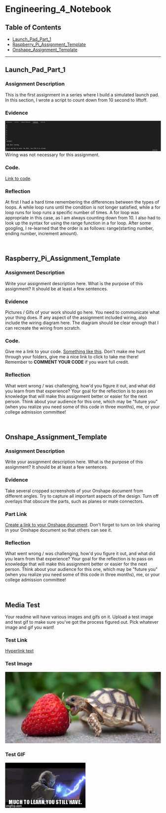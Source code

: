 # Engineering_4_Notebook

## Table of Contents
* [Launch_Pad_Part_1](#Launch_Pad_Part_1)
* [Raspberry_Pi_Assignment_Template](#Raspberry_Pi_Assignment_Template)
* [Onshape_Assignment_Template](#Onshape_Assignment_Template)
---

## Launch_Pad_Part_1

### Assignment Description

This is the first assignment in a series where I build a simulated launch pad. In this section, I wrote a script to count down from 10 second to liftoff. 

### Evidence 

![Countdown](images/launch%20pad%20count%20down.gif)
Wiring was not necessary for this assignment.

### Code.
[Link to code](https://github.com/millerm22/Engineering_4_Notebook/blob/main/Raspberry_Pi/hello_world.py). 

### Reflection

At first I had a hard time remembering the differences between the types of loops. A while loop runs until the condition is not longer satisfied, while a for loop runs for loop runs a specific number of times. A for loop was appropriate in this case, as I am always counting down from 10. I also had to look up the syntax for using the range function in a for loop. After some googling, I re-learned that the order is as follows: range(starting number, ending number, increment amount). 

&nbsp;


## Raspberry_Pi_Assignment_Template

### Assignment Description

Write your assignment description here. What is the purpose of this assignment? It should be at least a few sentences.

### Evidence 

Pictures / Gifs of your work should go here. You need to communicate what your thing does. If any aspect of the assignment included wiring, also include the wiring diagram here. The diagram should be clear enough that I can recreate the wiring from scratch. 

### Code.

Give me a link to your code. [Something like this](https://github.com/millerm22/Engineering_4_Notebook/blob/main/Raspberry_Pi/hello_world.py). Don't make me hunt through your folders, give me a nice link to click to take me there! Remember to **COMMENT YOUR CODE** if you want full credit. 

### Reflection

What went wrong / was challenging, how'd you figure it out, and what did you learn from that experience? Your goal for the reflection is to pass on knowledge that will make this assignment better or easier for the next person. Think about your audience for this one, which may be "future you" (when you realize you need some of this code in three months), me, or your college admission committee!

&nbsp;

## Onshape_Assignment_Template

### Assignment Description

Write your assignment description here. What is the purpose of this assignment? It should be at least a few sentences.

### Evidence

Take several cropped screenshots of your Onshape document from different angles. Try to capture all important aspects of the design. Turn off overlays that obscure the parts, such as planes or mate connectors.  

### Part Link 

[Create a link to your Onshape document](https://cvilleschools.onshape.com/documents/003e413cee57f7ccccaa15c2/w/ea71050bb283bf3bf088c96c/e/c85ae532263d3b551e1795d0?renderMode=0&uiState=62d9b9d7883c4f335ec42021). Don't forget to turn on link sharing in your Onshape document so that others can see it. 

### Reflection

What went wrong / was challenging, how'd you figure it out, and what did you learn from that experience? Your goal for the reflection is to pass on knowledge that will make this assignment better or easier for the next person. Think about your audience for this one, which may be "future you" (when you realize you need some of this code in three months), me, or your college admission committee!

&nbsp;

## Media Test

Your readme will have various images and gifs on it. Upload a test image and test gif to make sure you've got the process figured out. Pick whatever image and gif you want!

### Test Link
[Hyperlink text](raspberry-pi/test.py)


### Test Image
![Turtle](images/turtle-eating-strawberry.png)

### Test GIF
![Yoda](images/yoda.gif)
